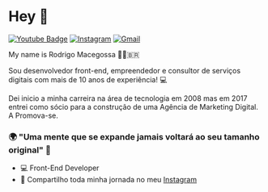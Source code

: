 # Hey 👋

[![Youtube Badge](https://img.shields.io/badge/-Youtube-FF0000?style=flat-square&labelColor=FF0000&logo=youtube&logoColor=white&link=https://www.youtube.com/channel/UCRhKK6VrISnIWPJjYxBPKnA/videos)](https://www.youtube.com/RodrigoMacegossa) 
[![Instagram](https://img.shields.io/badge/-Instagram-purple?style=flat&logo=Instagram&logoColor=white)]("https://instagram.com/rmacegossa")
[![Gmail](https://img.shields.io/badge/-Gmail-c14438?style=flat&logo=Gmail&logoColor=white)](mailto:rmacegossa@gmail.com)

My name is Rodrigo Macegossa 👩🏼‍🇧🇷

Sou desenvolvedor front-end, empreendedor e consultor de serviços digitais com mais de 10 anos de experiência! 💻

Dei inicio a minha carreira na área de tecnologia em 2008 mas em 2017 entrei como sócio para a construção de uma Agência de Marketing Digital. A Promova-se.

### 🌍 "Uma mente que se expande jamais voltará ao seu tamanho original" 🧠

- 💻 Front-End Developer
- 🌈 Compartilho toda minha jornada no meu [Instagram](https://www.instagram.com/rmacegossa/) 


